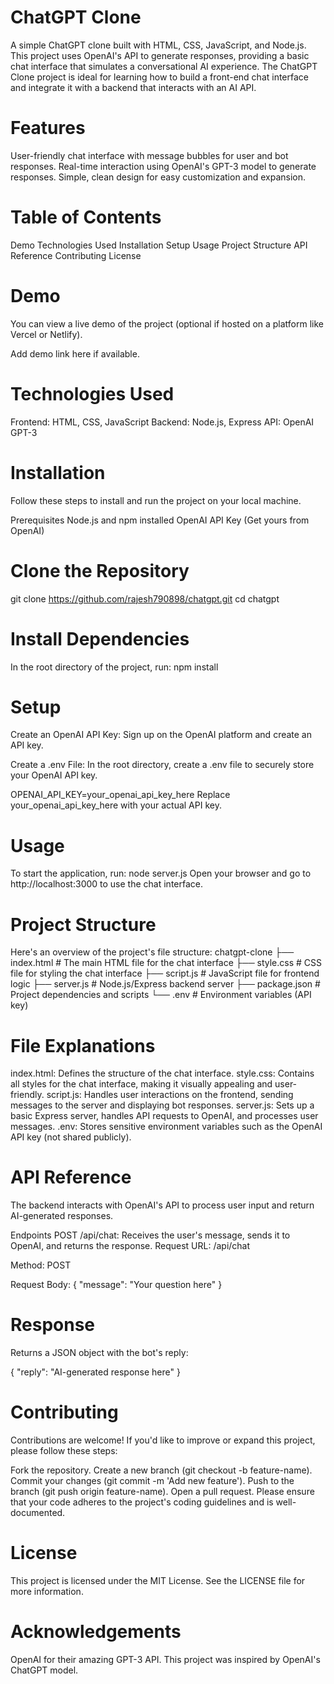 # ChatGPT Clone
A simple ChatGPT clone built with HTML, CSS, JavaScript, and Node.js. This project uses OpenAI's API to generate responses, providing a basic chat interface that simulates a conversational AI experience. The ChatGPT Clone project is ideal for learning how to build a front-end chat interface and integrate it with a backend that interacts with an AI API.

# Features
User-friendly chat interface with message bubbles for user and bot responses.
Real-time interaction using OpenAI's GPT-3 model to generate responses.
Simple, clean design for easy customization and expansion.

# Table of Contents
Demo
Technologies Used
Installation
Setup
Usage
Project Structure
API Reference
Contributing
License

# Demo
You can view a live demo of the project (optional if hosted on a platform like Vercel or Netlify).

Add demo link here if available.

# Technologies Used
Frontend: HTML, CSS, JavaScript
Backend: Node.js, Express
API: OpenAI GPT-3

# Installation
Follow these steps to install and run the project on your local machine.

Prerequisites
Node.js and npm installed
OpenAI API Key (Get yours from OpenAI)

# Clone the Repository
git clone https://github.com/rajesh790898/chatgpt.git
cd chatgpt

# Install Dependencies
In the root directory of the project, run:
npm install

# Setup
Create an OpenAI API Key: Sign up on the OpenAI platform and create an API key.

Create a .env File: In the root directory, create a .env file to securely store your OpenAI API key.

OPENAI_API_KEY=your_openai_api_key_here
Replace your_openai_api_key_here with your actual API key.

# Usage
To start the application, run:
node server.js
Open your browser and go to http://localhost:3000 to use the chat interface.

# Project Structure
Here's an overview of the project's file structure:
chatgpt-clone
├── index.html        # The main HTML file for the chat interface
├── style.css         # CSS file for styling the chat interface
├── script.js         # JavaScript file for frontend logic
├── server.js         # Node.js/Express backend server
├── package.json      # Project dependencies and scripts
└── .env              # Environment variables (API key)

# File Explanations
index.html: Defines the structure of the chat interface.
style.css: Contains all styles for the chat interface, making it visually appealing and user-friendly.
script.js: Handles user interactions on the frontend, sending messages to the server and displaying bot responses.
server.js: Sets up a basic Express server, handles API requests to OpenAI, and processes user messages.
.env: Stores sensitive environment variables such as the OpenAI API key (not shared publicly).

# API Reference
The backend interacts with OpenAI's API to process user input and return AI-generated responses.

Endpoints
POST /api/chat: Receives the user's message, sends it to OpenAI, and returns the response.
Request
URL: /api/chat

Method: POST

Request Body:
{
  "message": "Your question here"
}

# Response
Returns a JSON object with the bot's reply:

{
  "reply": "AI-generated response here"
}

# Contributing
Contributions are welcome! If you'd like to improve or expand this project, please follow these steps:

Fork the repository.
Create a new branch (git checkout -b feature-name).
Commit your changes (git commit -m 'Add new feature').
Push to the branch (git push origin feature-name).
Open a pull request.
Please ensure that your code adheres to the project's coding guidelines and is well-documented.

# License
This project is licensed under the MIT License. See the LICENSE file for more information.

# Acknowledgements
OpenAI for their amazing GPT-3 API.
This project was inspired by OpenAI's ChatGPT model.
